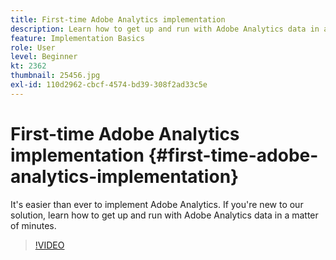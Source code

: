 ```yaml
---
title: First-time Adobe Analytics implementation
description: Learn how to get up and run with Adobe Analytics data in a matter of minutes. 
feature: Implementation Basics
role: User
level: Beginner
kt: 2362
thumbnail: 25456.jpg
exl-id: 110d2962-cbcf-4574-bd39-308f2ad33c5e
---
```

# First-time Adobe Analytics implementation {#first-time-adobe-analytics-implementation}

It's easier than ever to implement Adobe Analytics. If you're new to our solution, learn how to get up and run with Adobe Analytics data in a matter of minutes.

>[!VIDEO](https://video.tv.adobe.com/v/25456/?quality=12)